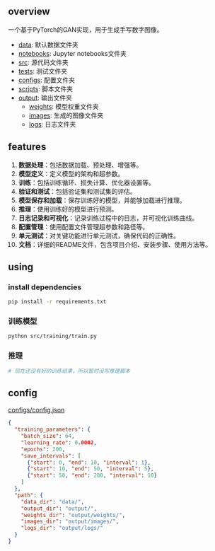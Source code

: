 ## overview
一个基于PyTorch的GAN实现，用于生成手写数字图像。

- [data](./data/): 默认数据文件夹
- [notebooks](./notebooks/): Jupyter notebooks文件夹
- [src](./src/): 源代码文件夹
- [tests](./tests/): 测试文件夹
- [configs](./configs/): 配置文件夹
- [scripts](./scripts/): 脚本文件夹
- [output](./output/): 输出文件夹
  - [weights](./weights/): 模型权重文件夹
  - [images](./images/): 生成的图像文件夹
  - [logs](./logs/): 日志文件夹

## features
1. **数据处理**：包括数据加载、预处理、增强等。
2. **模型定义**：定义模型的架构和超参数。
3. **训练**：包括训练循环、损失计算、优化器设置等。
4. **验证和测试**：包括验证集和测试集的评估。
5. **模型保存和加载**：保存训练好的模型，并能够加载进行推理。
6. **推理**：使用训练好的模型进行预测。
7. **日志记录和可视化**：记录训练过程中的日志，并可视化训练曲线。
8. **配置管理**：使用配置文件管理超参数和路径等。
9. **单元测试**：对关键功能进行单元测试，确保代码的正确性。
10. **文档**：详细的README文件，包含项目介绍、安装步骤、使用方法等。

## using
### install dependencies
```sh
pip install -r requirements.txt
```
### 训练模型
```sh
python src/training/train.py
```
### 推理
```sh
# 现在还没有好的训练结果，所以暂时没写推理脚本
```

## config
[configs/config.json](./configs/config.json)
```json
{
  "training_parameters": {
    "batch_size": 64,
    "learning_rate": 0.0002,
    "epochs": 200,
    "save_intervals": [
      {"start": 0, "end": 10, "interval": 1},
      {"start": 10, "end": 50, "interval": 5},
      {"start": 50, "end": 200, "interval": 10}
    ]
  },
  "path": {
    "data_dir": "data/",
    "output_dir": "output/",
    "weights_dir": "output/weights/",
    "images_dir": "output/images/",
    "logs_dir": "output/logs/"
  }
}
```

